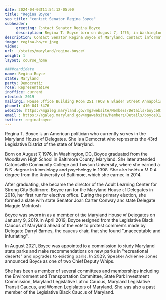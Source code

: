 ```yaml
---
date: 2024-04-03T11:54:12-05:00
title: "Regina Boyce"
seo_title: "contact Senator Regina Boyce"
subheader:
     greeting: Contact Senator Regina Boyce
     description: Regina T. Boyce born on August 7, 1976, in Washington, DC, is an American politician who currently serves in the Maryland House of Delegates. She is a Democrat who represents the 43rd Legislative District of the state of Maryland.
description: Contact Senator Regina Boyce of Maryland. Contact information for Regina Boyce includes email address, phone number, and mailing address.
image: regina-boyce.jpeg
video:
url:  /states/maryland/regina-boyce/
weight: 1
layout: course_home

####candidate
name: Regina Boyce
state: Maryland
party: Democratic
role: Representative
inoffice: current
elected: 2019
mailing1: House Office Building Room 251 THOB 6 Bladen Street Annapolis, MD 21401
phone1: 410-841-3476
website: https://mgaleg.maryland.gov/mgawebsite/Members/Details/boyce01/
email : https://mgaleg.maryland.gov/mgawebsite/Members/Details/boyce01/
twitter: reginatboyce
---
```


Regina T. Boyce is an American politician who currently serves in the Maryland House of Delegates. She is a Democrat who represents the 43rd Legislative District of the state of Maryland.

Born on August 7, 1976, in Washington, DC, Boyce graduated from the Woodlawn High School in Baltimore County, Maryland. She later attended Catonsville Community College and Towson University, where she earned a B.S. degree in kinesiology and psychology in 1998. She also holds a M.P.A. degree from the University of Baltimore, which she earned in 2014.

After graduating, she became the director of the Adult Learning Center for Strong City Baltimore. Boyce ran for the Maryland House of Delegates in 2018, her first run for elective office. During the primary election, she formed a slate with state Senator Joan Carter Conway and state Delegate Maggie McIntosh.

Boyce was sworn in as a member of the Maryland House of Delegates on January 9, 2019. In April 2019, Boyce resigned from the Legislative Black Caucus of Maryland ahead of the vote to protest comments made by Delegate Darryl Barnes, the caucus chair, that she found "unacceptable and infuriating".

In August 2021, Boyce was appointed to a commission to study Maryland state parks and make recommendations on new parks in "recreational deserts" and upgrades to existing parks. In 2023, Speaker Adrienne Jones announced Boyce as one of two Chief Deputy Whips.

She has been a member of several committees and memberships including the Environment and Transportation Committee, State Park Investment Commission, Maryland Legislative Latino Caucus, Maryland Legislative Transit Caucus, and Women Legislators of Maryland. She was also a past member of the Legislative Black Caucus of Maryland.
